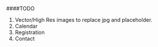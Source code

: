 ####TODO
1) Vector/High Res images to replace jpg and placeholder. 
2) Calendar
3) Registration 
4) Contact
